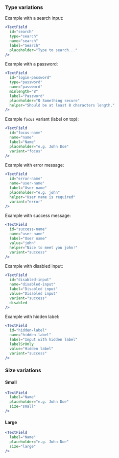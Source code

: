 ### Type variations

Example with a search input:

```jsx
<TextField
  id="search"
  type="search"
  name="search"
  label="Search"
  placeholder="Type to search..."
/>
```

Example with a password:

```jsx
<TextField
  id="login-password"
  type="password"
  name="password"
  minlength="8"
  label="Password"
  placeholder="🔒 Something secure"
  helper="Should be at least 8 characters length."
/>
```

Example `focus` variant (label on top):

```jsx
<TextField
  id="focus-name"
  name="name"
  label="Name"
  placeholder="e.g. John Doe"
  variant="focus"
/>
```

Example with error message:

```jsx
<TextField
  id="error-name"
  name="user-name"
  label="User name"
  placeholder="e.g. john"
  helper="User name is required"
  variant="error"
/>
```

Example with success message:

```jsx
<TextField
  id="success-name"
  name="user-name"
  label="User name"
  value="john"
  helper="Nice to meet you john!"
  variant="success"
/>
```

Example with disabled input:

```jsx
<TextField
  id="disabled-input"
  name="disabled-input"
  label="Disabled input"
  value="Disabled input"
  variant="success"
  disabled
/>
```

Example with hidden label:

```jsx
<TextField
  id="hidden-label"
  name="hidden-label"
  label="Input with hidden label"
  labelSrOnly
  value="Hidden label"
  variant="success"
/>
```

### Size variations

#### Small

```jsx
<TextField
  label="Name"
  placeholder="e.g. John Doe"
  size="small"
/>
```

#### Large

```jsx
<TextField
  label="Name"
  placeholder="e.g. John Doe"
  size="large"
/>
```
